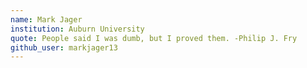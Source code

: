 ```yaml
---
name: Mark Jager
institution: Auburn University
quote: People said I was dumb, but I proved them. -Philip J. Fry
github_user: markjager13
---
```

